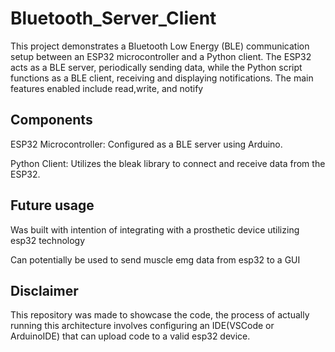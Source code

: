 # Bluetooth_Server_Client
This project demonstrates a Bluetooth Low Energy (BLE) communication setup between an ESP32 microcontroller and a Python client. The ESP32 acts as a BLE server, periodically sending data, while the Python script functions as a BLE client, receiving and displaying notifications. The main features enabled include read,write, and notify

## Components
ESP32 Microcontroller: Configured as a BLE server using Arduino.

Python Client: Utilizes the bleak library to connect and receive data from the ESP32.

## Future usage
Was built with intention of integrating with a prosthetic device utilizing esp32 technology

Can potentially be used to send muscle emg data from esp32 to a GUI

## Disclaimer
This repository was made to showcase the code, the process of actually running this architecture involves configuring an IDE(VSCode or ArduinoIDE) that can upload code to a valid esp32 device.
